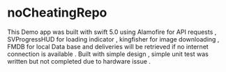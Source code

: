 # noCheatingRepo
This Demo app was built with swift 5.0 using Alamofire for API requests , SVProgressHUD for loading indicator ,
kingfisher for image downloading , FMDB for local Data base and deliveries will be retrieved if no internet connection is available .
Built with simple design , simple unit test was written but not completed due to hardware issue .
